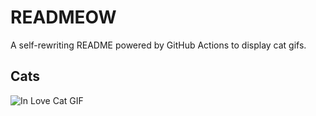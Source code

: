 # READMEOW

A self-rewriting README powered by GitHub Actions to display cat gifs.

## Cats

![In Love Cat GIF](https://media3.giphy.com/media/v1.Y2lkPTlhY2QwMmRhY3IzZGphczVpdndtaHJncjNxNTdrNG4wcHducWNlZzU4bjlsaXhzeiZlcD12MV9naWZzX3NlYXJjaCZjdD1n/MDJ9IbxxvDUQM/200.gif)
